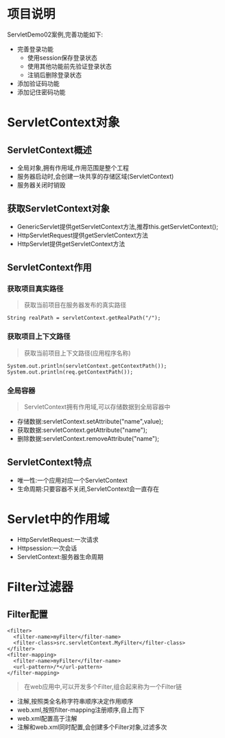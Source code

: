 # 项目说明
ServletDemo02案例,完善功能如下:
* 完善登录功能
  * 使用session保存登录状态
  * 使用其他功能前先验证登录状态
  * 注销后删除登录状态
* 添加验证码功能
* 添加记住密码功能

# ServletContext对象
## ServletContext概述
* 全局对象,拥有作用域,作用范围是整个工程
* 服务器启动时,会创建一块共享的存储区域(ServletContext)
* 服务器关闭时销毁

## 获取ServletContext对象
* GenericServlet提供getServletContext方法,推荐this.getServletContext();
* HttpServletRequest提供getServletContext方法
* HttpServlet提供getServletContext方法

## ServletContext作用
### 获取项目真实路径
> 获取当前项目在服务器发布的真实路径
````
String realPath = servletContext.getRealPath("/");
````
### 获取项目上下文路径
> 获取当前项目上下文路径(应用程序名称)
````
System.out.println(servletContext.getContextPath());
System.out.println(req.getContextPath());
````

### 全局容器
> ServletContext拥有作用域,可以存储数据到全局容器中
* 存储数据:servletContext.setAttribute("name",value);
* 获取数据:servletContext.getAttribute("name");
* 删除数据:servletContext.removeAttribute("name");

## ServletContext特点
* 唯一性:一个应用对应一个ServletContext
* 生命周期:只要容器不关闭,ServletContext会一直存在


# Servlet中的作用域
* HttpServletRequest:一次请求
* Httpsession:一次会话
* ServletContext:服务器生命周期


# Filter过滤器
## Filter配置
````
<filter>
  <filter-name>myFilter</filter-name>
  <filter-class>src.servletContext.MyFilter</filter-class>
</filter>
<filter-mapping>
  <filter-name>myFilter</filter-name>
  <url-pattern>/*</url-pattern>
</filter-mapping>
````
> 在web应用中,可以开发多个Filter,组合起来称为一个Filter链
* 注解,按照类全名称字符串顺序决定作用顺序
* web.xml,按照filter-mapping注册顺序,自上而下
* web.xml配置高于注解
* 注解和web.xml同时配置,会创建多个Filter对象,过滤多次